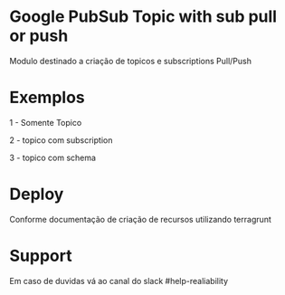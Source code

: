 <!--
:type: service
:name: Unico Google PubSub
:description: Deploy Topics and subscriptions in all projects
:icon: /_docs/ns-128.png
:category: gcp-infrastructure
:cloud: GCP
:tags: pubsub
-->

# Google PubSub Topic with sub pull or push

Modulo destinado a criação de topicos e subscriptions Pull/Push

# Exemplos

1 - Somente Topico

2 - topico com subscription

3 - topico com schema

# Deploy

Conforme documentação de criação de recursos utilizando terragrunt

# Support

Em caso de duvidas vá ao canal do slack #help-realiability


